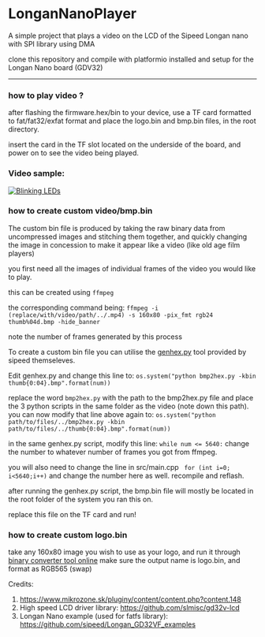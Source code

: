 # LonganNanoPlayer
 A simple project that plays a video on the LCD of the Sipeed Longan nano with SPI library using DMA 

clone this repository and compile with platformio installed and setup for the Longan Nano board (GDV32)
___

### how to play video ?
after flashing the firmware.hex/bin to your device, 
use a TF card formatted to fat/fat32/exfat format and place the logo.bin and bmp.bin files, 
in the root directory.

insert the card in the TF slot located on the underside of the board, and power on to see the video being played.

### Video sample:

[![Blinking LEDs](http://img.youtube.com/vi/0jen1GfX6a0/0.jpg)](https://www.youtube.com/watch?v=0jen1GfX6a0 "Longan Nano")
### how to create custom video/bmp.bin

The custom bin file is produced by taking the raw binary data from uncompressed images and stitching them together, and
quickly changing the image in concession to make it appear like a video (like old age film players)

you first need all the images of individual frames of the video you would like to play.

this can be created using `ffmpeg`

the corresponding command being:
`ffmpeg -i (replace/with/video/path/../.mp4) -s 160x80 -pix_fmt rgb24 thumb%04d.bmp -hide_banner`

note the number of frames generated by this process

To create a custom bin file you can utilise the [genhex.py](http://dl.sipeed.com/LONGAN/Nano/Firmware/badapple_demo_tools/tools_bmp2hex.zip) tool provided by sipeed themseleves.

Edit genhex.py and change this line to:
`os.system("python bmp2hex.py -kbin thumb{0:04}.bmp".format(num))`

replace the word `bmp2hex.py` with the path to the bmp2hex.py file and place the 3 python scripts in the same folder as the video (note down this path).
you can now modify that line above again to:
`os.system("python path/to/files/../bmp2hex.py -kbin path/to/files/../thumb{0:04}.bmp".format(num))`

in the same genhex.py script, 
modify this line:
`while num <= 5640:`
change the number to whatever number of frames you got from ffmpeg.

you will also need to change the line in src/main.cpp
` for (int i=0; i<5640;i++)`
and change the number here as well.
recompile and reflash.

after running the genhex.py script, the bmp.bin file will mostly be located in the root folder of the system you ran this on.

replace this file on the TF card and run!

### how to create custom logo.bin
take any 160x80 image you wish to use as your logo, and run it through [binary converter tool online](https://www.lvgl.io/tools/imageconverter) make sure the output name is logo.bin, and format as RGB565 (swap)

Credits:
1. https://www.mikrozone.sk/pluginy/content/content.php?content.148
2. High speed LCD driver library: https://github.com/slmisc/gd32v-lcd
3. Longan Nano example (used for fatfs library): https://github.com/sipeed/Longan_GD32VF_examples
